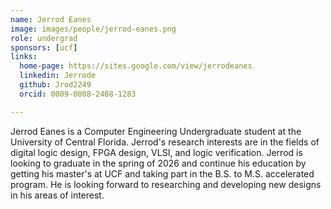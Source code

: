 ```yaml
---
name: Jerrod Eanes
image: images/people/jerrod-eanes.png
role: undergrad
sponsors: [ucf]
links:
  home-page: https://sites.google.com/view/jerrodeanes
  linkedin: Jerrode
  github: Jrod2249
  orcid: 0009-0008-2488-1283

---
```


Jerrod Eanes is a Computer Engineering Undergraduate student at the University of Central Florida. Jerrod's research interests are in the fields of digital logic design, FPGA design, VLSI, and logic verification. Jerrod is looking to graduate in the spring of 2026 and continue his education by getting his master's at UCF and taking part in the B.S. to M.S. accelerated program. He is looking forward to researching and developing new designs in his areas of interest.